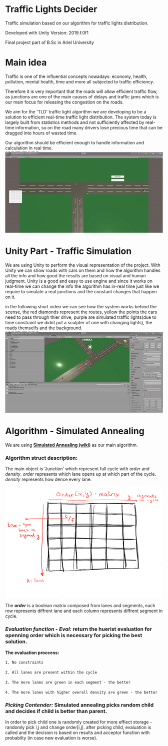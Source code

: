 # Traffic Lights Decider

Traffic simulation based on our algorithm for traffic lights distribution.

Developed with Unity Version: 2019.f.0f1

Final project part of B.Sc in Ariel University

# Main idea

Traffic is one of the influential concepts nowadays: economy, health, pollution, mental health, time and more all subjected to traffic efficiency.

Therefore it is very important that the roads will allow efficient traffic flow, as junctions are one of the main causes of delays and traffic jams which is our main focus for releasing the congestion on the roads.

We aim for the 'TLD' traffic light algorithm we are developing to be a solution to efficient real-time traffic light distribution. The system today is largely built from statistics methods and not sufficiently affected by real-time information, so on the road many drivers lose precious time that can be dragged into hours of wasted time.

Our algorithm should be efficient enough to handle information and calculation in real time.
![Main idea](/images/TLD.gif)

# Unity Part - Traffic Simulation

We are using Unity to perform the visual representation of the project.
With Unity we can show roads with cars on them and how the algorithm handles all the info and how good the results are based on visual and human judgment.
Unity is a good and easy to use engine and since it works on real-time we can change the info the algorithm has in-real time just like we require to simulate a real junctions and the constant changes that happen on it.

in the following short video we can see how the system works behind the scense, the red diamonds represent the routes, yellow the points the cars need to pass through thier drive, purple are simulated traffic lights(due to time constraint we didnt put a sculpter of one with changing lights), the roads themselfs and the background.
![Unity Part Traffic Simulation](/images/TLD-Unity.gif)


# Algorithm - Simulated Annealing

We are using [**Simulated Annealing (wiki)**](https://en.wikipedia.org/wiki/Simulated_annealing) as our main algorithm.

### Algorithm struct description:

The main object is 'Junction' which represent full cycle with _order_ and _density_.
_order_ represents which lane opens up at which part of the cycle.
_density_ represents how dence every lane.

![Algorithm struct description](/images/AlgoMatDesc.png)

The ***order*** is a boolean matrix composed	from lanes and segments, each row represents diffrent lane and each column represents diffrent segment in cycle.

### ***Evaluation function - Eval:*** return the huerist evaluation for openning order which is necessary for picking the best solution.
  **The evaluation proccess:**
  
    1. No constraints
    
    2. All lanes are present within the cycle
    
    3. The more lanes are green in each segment - the better
    
    4. The more lanes with higher overall density are green - the better 

### ***Picking Contender:*** Simulated annealing picks random child and decides if child is better than parent.
  In order to pick child one is randomly created for more effiect storage - randomly pick i,j and change order[i,j].
  after picking child, evaluation is called and the decision is based on results and acceptor function with probabilty (in case new evaluation is worse).
